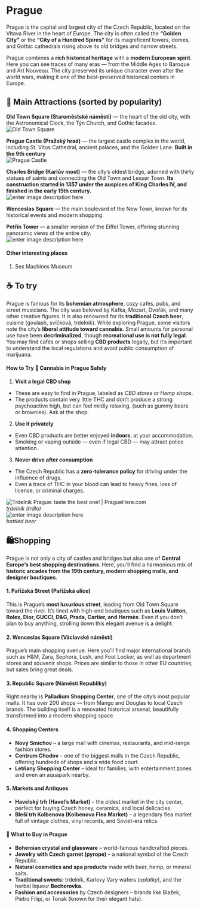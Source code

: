 # Prague
Prague is the capital and largest city of the Czech Republic, located on the Vltava River in the heart of Europe. The city is often called the **“Golden City”** or the **“City of a Hundred Spires”** for its magnificent towers, domes, and Gothic cathedrals rising above its old bridges and narrow streets.

Prague combines a **rich historical heritage** with a **modern European spirit**. Here you can see traces of many eras — from the Middle Ages to Baroque and Art Nouveau. The city preserved its unique character even after the world wars, making it one of the best-preserved historical centers in Europe.

## 🏰 Main Attractions (sorted by popularity)

**Old Town Square (Staroměstské náměstí)** — the heart of the old city, with the Astronomical Clock, the Týn Church, and Gothic facades.    
![Old Town Square](https://www.vyletnik.cz/wp-content/uploads/2021/02/staromestske-namesti-5c4.jpg)

**Prague Castle (Pražský hrad)** — the largest castle complex in the world, including St. Vitus Cathedral, ancient palaces, and the Golden Lane. **Built in the 9th century**  
![Prague Castle](https://cdn.kudyznudy.cz/files/a4/a4e6020d-d115-4a73-8b5b-3f2a22c19236.jpg?v=20220322180823)

**Charles Bridge (Karlův most)** — the city’s oldest bridge, adorned with thirty statues of saints and connecting the Old Town and Lesser Town. **Its construction started in 1357 under the auspices of King Charles IV, and finished in the early 15th century.**  
![enter image description here](https://cdn.kudyznudy.cz/files/5e/5e2bd657-5608-43fa-824c-ae9f487d627a.jpg?v=20210609072142)

**Wenceslas Square** — the main boulevard of the New Town, known for its historical events and modern shopping.

**Petřín Tower** — a smaller version of the Eiffel Tower, offering stunning panoramic views of the entire city.    
![enter image description here](https://dynamic-media-cdn.tripadvisor.com/media/photo-o/04/ca/32/64/caption.jpg?w=1000&h=-1&s=1)

#### Other interesting places
1) Sex Machines Museum

## ☕ To try

Prague is famous for its **bohemian atmosphere**, cozy cafés, pubs, and street musicians. The city was beloved by Kafka, Mozart, Dvořák, and many other creative figures. It is also renowned for its **traditional Czech beer**, cuisine (goulash, svíčková, trdelník). While exploring Prague, some visitors note the city’s **liberal attitude toward cannabis**. Small amounts for personal use have been **decriminalized**, though **recreational use is not fully legal**. You may find cafés or shops selling **CBD products** legally, but it’s important to understand the local regulations and avoid public consumption of marijuana.
#### How to Try 🌿 Cannabis in Prague Safely

1.  **Visit a legal CBD shop**
- These are easy to find in Prague, labeled as _CBD stores_ or _Hemp shops_.
- The products contain very little THC and don’t produce a strong psychoactive high, but can feel mildly relaxing. (such as gummy bears or brownies). Ask at the shop.
2.  **Use it privately**
- Even CBD products are better enjoyed **indoors**, at your accommodation.
- Smoking or vaping outside — even if legal CBD — may attract police attention.
3.  **Never drive after consumption**
- The Czech Republic has a **zero-tolerance policy** for driving under the influence of drugs.
- Even a trace of THC in your blood can lead to heavy fines, loss of license, or criminal charges.

![Trdelnik Prague: taste the best one! | PragueHere.com](https://www.praguehere.com/photo/312/crd2myfmaz6cjjkmkqcq.jpg)  
*trdelník (trdlo)*  
![enter image description here](https://prague.org/wp-content/uploads/2023/10/Czech-Beer-1-1024x683.jpg)  
*bottled beer*

## 🛍️Shopping
Prague is not only a city of castles and bridges but also one of **Central Europe’s best shopping destinations**. Here, you’ll find a harmonious mix of **historic arcades from the 19th century, modern shopping malls, and designer boutiques**.

#### **1. Pařížská Street (Pařížská ulice)**

This is Prague’s **most luxurious street**, leading from Old Town Square toward the river. It’s lined with high-end boutiques such as **Louis Vuitton, Rolex, Dior, GUCCI, D&G, Prada, Cartier, and Hermès**. Even if you don’t plan to buy anything, strolling down this elegant avenue is a delight.

#### **2. Wenceslas Square (Václavské náměstí)**

Prague’s main shopping avenue. Here you’ll find major international brands such as H&M, Zara, Sephora, Lush, and Foot Locker, as well as department stores and souvenir shops. Prices are similar to those in other EU countries, but sales bring great deals.

#### **3. Republic Square (Náměstí Republiky)**

Right nearby is **Palladium Shopping Center**, one of the city’s most popular malls. It has over 200 shops — from Mango and Douglas to local Czech brands. The building itself is a renovated historical arsenal, beautifully transformed into a modern shopping space.

#### **4. Shopping Centers**

-   **Nový Smíchov** – a large mall with cinemas, restaurants, and mid-range fashion stores.
-   **Centrum Chodov** – one of the biggest malls in the Czech Republic, offering hundreds of shops and a wide food court.
-   **Letňany Shopping Center** – ideal for families, with entertainment zones and even an aquapark nearby.


#### **5. Markets and Antiques**

-   **Havelský trh (Havel’s Market)** – the oldest market in the city center, perfect for buying Czech honey, ceramics, and local delicacies.
-   **Bleší trh Kolbenova (Kolbenova Flea Market)** – a legendary flea market full of vintage clothes, vinyl records, and Soviet-era relics.


#### 🎁 What to Buy in Prague
-   **Bohemian crystal and glassware** – world-famous handcrafted pieces.
-   **Jewelry with Czech garnet (pyrope)** – a national symbol of the Czech Republic.
-   **Natural cosmetics and spa products** made with beer, hemp, or mineral salts.
-   **Traditional sweets:** trdelník, Karlovy Vary wafers (_oplatky_), and the herbal liqueur **Becherovka**.
-   **Fashion and accessories** by Czech designers – brands like Blažek, Pietro Filipi, or Tonak (known for their elegant hats).
